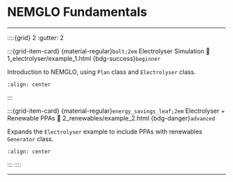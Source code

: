 # NEMGLO Fundamentals
----------------

::::{grid} 2
:gutter: 2

:::{grid-item-card} {material-regular}`bolt;2em` Electrolyser Simulation
:link: 1_electrolyser/example_1.html
{bdg-success}`beginner`

Introduction to NEMGLO, using `Plan` class and `Electrolyser` class.

```{image} 1_electrolyser/example_1_tmb.png
:align: center
```
:::

:::{grid-item-card} {material-regular}`energy_savings_leaf;2em` Electrolyser + Renewable PPAs
:link: 2_renewables/example_2.html
{bdg-danger}`advanced`

Expands the `Electrolyser` example to include PPAs with renewables `Generator` class.

```{image} 2_renewables/example_2_tmb.png
:align: center
```
:::
::::
<!-- 
::::{grid} 2
:gutter: 2

:::{grid-item-card} {material-regular}`co2;2em` Emissions
:link: 3_emissions/example_3.html
{bdg-danger}`advanced`

Expands the `Electrolyser` example to include the `Emissions` component class.

```{image} 2_renewables/example_2_tmb.png
:align: center
```
:::

:::: -->


----------------